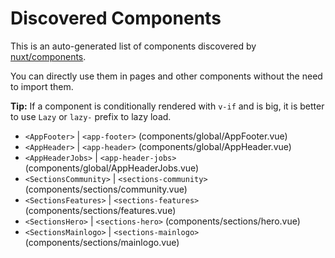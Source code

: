 # Discovered Components

This is an auto-generated list of components discovered by [nuxt/components](https://github.com/nuxt/components).

You can directly use them in pages and other components without the need to import them.

**Tip:** If a component is conditionally rendered with `v-if` and is big, it is better to use `Lazy` or `lazy-` prefix to lazy load.

- `<AppFooter>` | `<app-footer>` (components/global/AppFooter.vue)
- `<AppHeader>` | `<app-header>` (components/global/AppHeader.vue)
- `<AppHeaderJobs>` | `<app-header-jobs>` (components/global/AppHeaderJobs.vue)
- `<SectionsCommunity>` | `<sections-community>` (components/sections/community.vue)
- `<SectionsFeatures>` | `<sections-features>` (components/sections/features.vue)
- `<SectionsHero>` | `<sections-hero>` (components/sections/hero.vue)
- `<SectionsMainlogo>` | `<sections-mainlogo>` (components/sections/mainlogo.vue)
